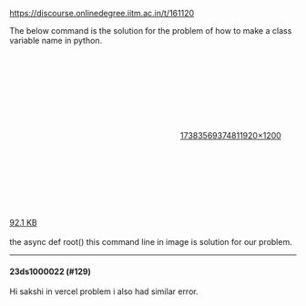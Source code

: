 https://discourse.onlinedegree.iitm.ac.in/t/161120

The below command is the solution for the problem of how to make a class variable name in python.<br/>
<div class="lightbox-wrapper"><a class="lightbox" data-download-href="/uploads/short-url/fFGjAn7pLhCnAM0zvyI5D4kJvrZ.jpeg?dl=1" href="https://europe1.discourse-cdn.com/flex013/uploads/iitm/original/3X/6/d/6dd6d489a4e58295c95ac77283ceacd1bfc661db.jpeg" rel="noopener nofollow ugc" title="1738356937481"><div class="meta"><svg aria-hidden="true" class="fa d-icon d-icon-far-image svg-icon"><use href="#far-image"></use></svg><span class="filename">1738356937481</span><span class="informations">1920×1200 92.1 KB</span><svg aria-hidden="true" class="fa d-icon d-icon-discourse-expand svg-icon"><use href="#discourse-expand"></use></svg></div></a></div><br/>
the async def root() this command line in image is solution for our problem.</p><hr>

<h4>23ds1000022 (#129)</h4>
<p>Hi sakshi in vercel problem i also had similar error.